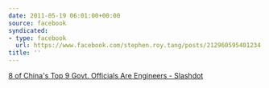 ```yaml
---
date: 2011-05-19 06:01:00+00:00
source: facebook
syndicated:
- type: facebook
  url: https://www.facebook.com/stephen.roy.tang/posts/212960595401234
title: ''
---
```


[8 of China's Top 9 Govt. Officials Are Engineers - Slashdot](http://politics.slashdot.org/story/11/05/19/0219254/8-of-Chinas-Top-9-Govt-Officials-Are-Engineers)